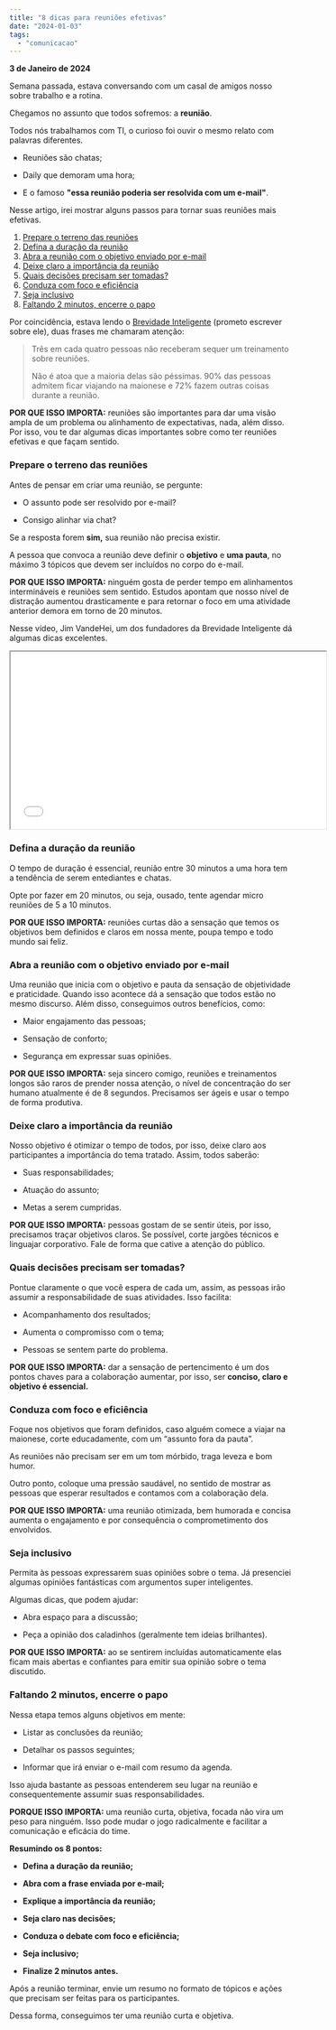```yaml
---
title: "8 dicas para reuniões efetivas"
date: "2024-01-03"
tags: 
  - "comunicacao"
---
```


**3 de Janeiro de 2024**

Semana passada, estava conversando com um casal de amigos nosso sobre trabalho e a rotina.

Chegamos no assunto que todos sofremos: a **reunião**.

Todos nós trabalhamos com TI, o curioso foi ouvir o mesmo relato com palavras diferentes.

- Reuniões são chatas;

- Daily que demoram uma hora;

- E o famoso **"essa reunião poderia ser resolvida com um e-mail"**.

Nesse artigo, irei mostrar alguns passos para tornar suas reuniões mais efetivas.

1. [Prepare o terreno das reuniões](https://brunopulis.com/letters/8-dicas-reunioes-efetivas/#prepare-o-terreno-das-reunioes)
2. [Defina a duração da reunião](https://brunopulis.com/letters/8-dicas-reunioes-efetivas/#defina-a-duracao-da-reuniao)
3. [Abra a reunião com o objetivo enviado por e-mail](https://brunopulis.com/letters/8-dicas-reunioes-efetivas/#abra-a-reuniao-com-o-objetivo-enviado-por-e-mail)
4. [Deixe claro a importância da reunião](https://brunopulis.com/letters/8-dicas-reunioes-efetivas/#deixe-claro-a-importancia-da-reuniao)
5. [Quais decisões precisam ser tomadas?](https://brunopulis.com/letters/8-dicas-reunioes-efetivas/#quais-decisoes-precisam-ser-tomadas)
6. [Conduza com foco e eficiência](https://brunopulis.com/letters/8-dicas-reunioes-efetivas/#conduza-com-foco-e-eficiencia)
7. [Seja inclusivo](https://brunopulis.com/letters/8-dicas-reunioes-efetivas/#seja-inclusivo)
8. [Faltando 2 minutos, encerre o papo](https://brunopulis.com/letters/8-dicas-reunioes-efetivas/#faltando-2-minutos-encerre-o-papo)

Por coincidência, estava lendo o [Brevidade Inteligente](https://amzn.to/3RNtkcU) (prometo escrever sobre ele), duas frases me chamaram atenção:

> Três em cada quatro pessoas não receberam sequer um treinamento sobre reuniões.
> 
> Não é atoa que a maioria delas são péssimas. 90% das pessoas admitem ficar viajando na maionese e 72% fazem outras coisas durante a reunião.

**POR QUE ISSO IMPORTA:** reuniões são importantes para dar uma visão ampla de um problema ou alinhamento de expectativas, nada, além disso. Por isso, vou te dar algumas dicas importantes sobre como ter reuniões efetivas e que façam sentido.

### **Prepare o terreno das reuniões**

Antes de pensar em criar uma reunião, se pergunte:

- O assunto pode ser resolvido por e-mail?

- Consigo alinhar via chat?

Se a resposta forem **sim,** sua reunião não precisa existir.

A pessoa que convoca a reunião deve definir o **objetivo** e **uma pauta**, no máximo 3 tópicos que devem ser incluídos no corpo do e-mail.

**POR QUE ISSO IMPORTA:** ninguém gosta de perder tempo em alinhamentos intermináveis e reuniões sem sentido. Estudos apontam que nosso nível de distração aumentou drasticamente e para retornar o foco em uma atividade anterior demora em torno de 20 minutos.

Nesse vídeo, Jim VandeHei, um dos fundadores da Brevidade Inteligente dá algumas dicas excelentes.

<iframe src="//www.youtube.com/embed/NGy1o4jLkJc?ab_channel=TEDxTalks" width="560" height="314" allowfullscreen="allowfullscreen"></iframe>

### **Defina a duração da reunião**

O tempo de duração é essencial, reunião entre 30 minutos a uma hora tem a tendência de serem entediantes e chatas.

Opte por fazer em 20 minutos, ou seja, ousado, tente agendar micro reuniões de 5 a 10 minutos.

**POR QUE ISSO IMPORTA:** reuniões curtas dão a sensação que temos os objetivos bem definidos e claros em nossa mente, poupa tempo e todo mundo sai feliz.

### **Abra a reunião com o objetivo enviado por e-mail**

Uma reunião que inicia com o objetivo e pauta da sensação de objetividade e praticidade. Quando isso acontece dá a sensação que todos estão no mesmo discurso. Além disso, conseguimos outros benefícios, como:

- Maior engajamento das pessoas;

- Sensação de conforto;

- Segurança em expressar suas opiniões.

**POR QUE ISSO IMPORTA:** seja sincero comigo, reuniões e treinamentos longos são raros de prender nossa atenção, o nível de concentração do ser humano atualmente é de 8 segundos. Precisamos ser ágeis e usar o tempo de forma produtiva.

### **Deixe claro a importância da reunião**

Nosso objetivo é otimizar o tempo de todos, por isso, deixe claro aos participantes a importância do tema tratado. Assim, todos saberão:

- Suas responsabilidades;

- Atuação do assunto;

- Metas a serem cumpridas.

**POR QUE ISSO IMPORTA:** pessoas gostam de se sentir úteis, por isso, precisamos traçar objetivos claros. Se possível, corte jargões técnicos e linguajar corporativo. Fale de forma que cative a atenção do público.

### **Quais decisões precisam ser tomadas?**

Pontue claramente o que você espera de cada um, assim, as pessoas irão assumir a responsabilidade de suas atividades. Isso facilita:

- Acompanhamento dos resultados;

- Aumenta o compromisso com o tema;

- Pessoas se sentem parte do problema.

**POR QUE ISSO IMPORTA:** dar a sensação de pertencimento é um dos pontos chaves para a colaboração aumentar, por isso, ser **conciso, claro e objetivo é essencial.**

### **Conduza com foco e eficiência**

Foque nos objetivos que foram definidos, caso alguém comece a viajar na maionese, corte educadamente, com um “assunto fora da pauta”.

As reuniões não precisam ser em um tom mórbido, traga leveza e bom humor.

Outro ponto, coloque uma pressão saudável, no sentido de mostrar as pessoas que esperar resultados e contamos com a colaboração dela.

**POR QUE ISSO IMPORTA:** uma reunião otimizada, bem humorada e concisa aumenta o engajamento e por consequência o comprometimento dos envolvidos.

### **Seja inclusivo**

Permita às pessoas expressarem suas opiniões sobre o tema. Já presenciei algumas opiniões fantásticas com argumentos super inteligentes.

Algumas dicas, que podem ajudar:

- Abra espaço para a discussão;

- Peça a opinião dos caladinhos (geralmente tem ideias brilhantes).

**POR QUE ISSO IMPORTA:** ao se sentirem incluídas automaticamente elas ficam mais abertas e confiantes para emitir sua opinião sobre o tema discutido.

### **Faltando 2 minutos, encerre o papo**

Nessa etapa temos alguns objetivos em mente:

- Listar as conclusões da reunião;

- Detalhar os passos seguintes;

- Informar que irá enviar o e-mail com resumo da agenda.

Isso ajuda bastante as pessoas entenderem seu lugar na reunião e consequentemente assumir suas responsabilidades.

**PORQUE ISSO IMPORTA:** uma reunião curta, objetiva, focada não vira um peso para ninguém. Isso pode mudar o jogo radicalmente e facilitar a comunicação e eficácia do time.

**Resumindo os 8 pontos:**

- **Defina a duração da reunião;**

- **Abra com a frase enviada por e-mail;**

- **Explique a importância da reunião;**

- **Seja claro nas decisões;**

- **Conduza o debate com foco e eficiência;**

- **Seja inclusivo;**

- **Finalize 2 minutos antes.**

Após a reunião terminar, envie um resumo no formato de tópicos e ações que precisam ser feitas para os participantes.

Dessa forma, conseguimos ter uma reunião curta e objetiva.
